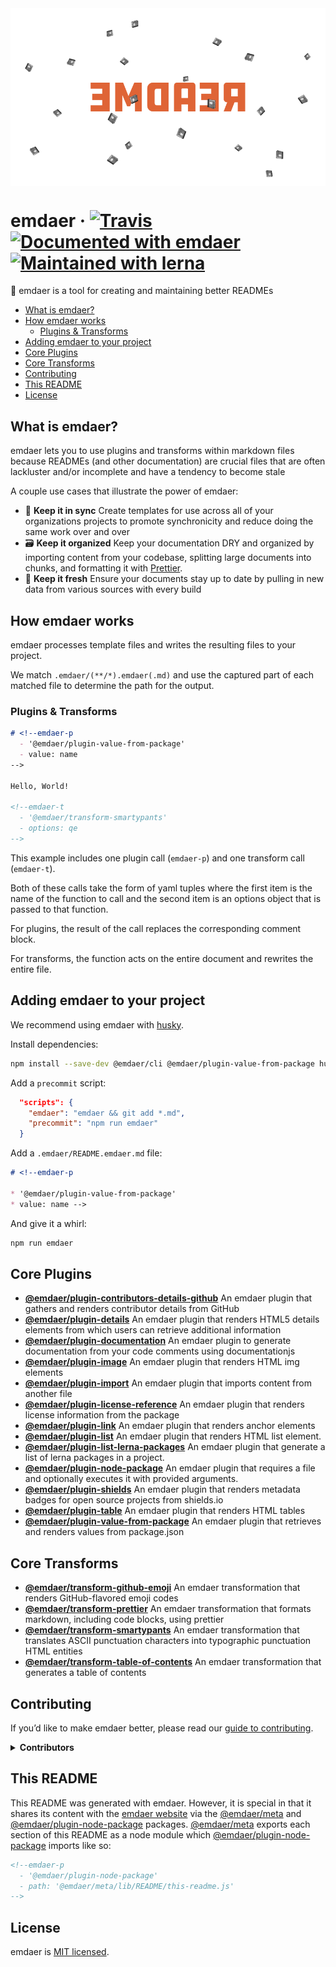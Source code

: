 <!--
  This file was generated by emdaer

  Its template can be found at .emdaer/README.emdaer.md
-->

<img src="hero.png" alt="emdaer" align="center" />

# emdaer · [![Travis](https://img.shields.io/travis/emdaer/emdaer.svg?style=flat-square)](https://travis-ci.org/emdaer/emdaer/) [![Documented with emdaer](https://img.shields.io/badge/📓-documented%20with%20emdaer-F06632.svg?style=flat-square)](https://github.com/emdaer/emdaer) [![Maintained with lerna](https://img.shields.io/badge/🐉-maintained%20with%20lerna-cc00ff.svg?style=flat-square)](https://lernajs.io/)

📓 emdaer is a tool for creating and maintaining better READMEs

<!-- toc -->

- [What is emdaer?](#what-is-emdaer)
- [How emdaer works](#how-emdaer-works)
  * [Plugins & Transforms](#plugins--transforms)
- [Adding emdaer to your project](#adding-emdaer-to-your-project)
- [Core Plugins](#core-plugins)
- [Core Transforms](#core-transforms)
- [Contributing](#contributing)
- [This README](#this-readme)
- [License](#license)

<!-- tocstop -->

## What is emdaer?

emdaer lets you to use plugins and transforms within markdown files because READMEs (and other documentation) are crucial files that are often lackluster and/or incomplete and have a tendency to become stale

A couple use cases that illustrate the power of emdaer:

* 🤝 **Keep it in sync** Create templates for use across all of your organizations projects to promote synchronicity and reduce doing the same work over and over
* 🗃 **Keep it organized** Keep your documentation DRY and organized by importing content from your codebase, splitting large documents into chunks, and formatting it with [Prettier](https://github.com/prettier/prettier).
* 🍋 **Keep it fresh** Ensure your documents stay up to date by pulling in new data from various sources with every build

## How emdaer works

emdaer processes template files and writes the resulting files to your project.

We match `.emdaer/(**/*).emdaer(.md)` and use the captured part of each matched file to determine the path for the output.

### Plugins & Transforms

<!-- prettier-ignore -->
```md
# <!--emdaer-p
  - '@emdaer/plugin-value-from-package'
  - value: name
-->

Hello, World!

<!--emdaer-t
  - '@emdaer/transform-smartypants'
  - options: qe
-->
```

This example includes one plugin call (`emdaer-p`) and one transform call (`emdaer-t`).

Both of these calls take the form of yaml tuples where the first item is the name of the function to call and the second item is an options object that is passed to that function.

For plugins, the result of the call replaces the corresponding comment block.

For transforms, the function acts on the entire document and rewrites the entire file.

## Adding emdaer to your project

We recommend using emdaer with [husky](https://github.com/typicode/husky).

Install dependencies:

```sh
npm install --save-dev @emdaer/cli @emdaer/plugin-value-from-package husky
```

Add a `precommit` script:

```json
  "scripts": {
    "emdaer": "emdaer && git add *.md",
    "precommit": "npm run emdaer"
  }
```

Add a `.emdaer/README.emdaer.md` file:

```md
# <!--emdaer-p

* '@emdaer/plugin-value-from-package'
* value: name -->
```

And give it a whirl:

```sh
npm run emdaer
```

## Core Plugins

* **[@emdaer/plugin-contributors-details-github](packages/plugin-contributors-details-github)** An emdaer plugin that gathers and renders contributor details from GitHub
* **[@emdaer/plugin-details](packages/plugin-details)** An emdaer plugin that renders HTML5 details elements from which users can retrieve additional information
* **[@emdaer/plugin-documentation](packages/plugin-documentation)** An emdaer plugin to generate documentation from your code comments using documentationjs
* **[@emdaer/plugin-image](packages/plugin-image)** An emdaer plugin that renders HTML img elements
* **[@emdaer/plugin-import](packages/plugin-import)** An emdaer plugin that imports content from another file
* **[@emdaer/plugin-license-reference](packages/plugin-license-reference)** An emdaer plugin that renders license information from the package
* **[@emdaer/plugin-link](packages/plugin-link)** An emdaer plugin that renders anchor elements
* **[@emdaer/plugin-list](packages/plugin-list)** An emdaer plugin that renders HTML list element.
* **[@emdaer/plugin-list-lerna-packages](packages/plugin-list-lerna-packages)** An emdaer plugin that generate a list of lerna packages in a project.
* **[@emdaer/plugin-node-package](packages/plugin-node-package)** An emdaer plugin that requires a file and optionally executes it with provided arguments.
* **[@emdaer/plugin-shields](packages/plugin-shields)** An emdaer plugin that renders metadata badges for open source projects from shields.io
* **[@emdaer/plugin-table](packages/plugin-table)** An emdaer plugin that renders HTML tables
* **[@emdaer/plugin-value-from-package](packages/plugin-value-from-package)** An emdaer plugin that retrieves and renders values from package.json

## Core Transforms

* **[@emdaer/transform-github-emoji](packages/transform-github-emoji)** An emdaer transformation that renders GitHub-flavored emoji codes
* **[@emdaer/transform-prettier](packages/transform-prettier)** An emdaer transformation that formats markdown, including code blocks, using prettier
* **[@emdaer/transform-smartypants](packages/transform-smartypants)** An emdaer transformation that translates ASCII punctuation characters into typographic punctuation HTML entities
* **[@emdaer/transform-table-of-contents](packages/transform-table-of-contents)** An emdaer transformation that generates a table of contents

## Contributing

If you&#8217;d like to make emdaer better, please read our [guide to contributing](./CONTRIBUTING.md).

<details>
<summary><strong>Contributors</strong></summary><br />
<a href="https://github.com/flipactual">
  <img align="left" src="https://avatars0.githubusercontent.com/u/1306968?s=24" />
</a>
<strong>Flip</strong>
<br /><br />
<a title="I build multi-channel publishing systems and web applications at @fourkitchens." href="https://github.com/infiniteluke">
  <img align="left" src="https://avatars0.githubusercontent.com/u/1127238?s=24" />
</a>
<strong>Luke Herrington</strong>
<br /><br />
<a title="Software architect with an interest in distributed systems and elegant solutions." href="https://github.com/elliotttf">
  <img align="left" src="https://avatars0.githubusercontent.com/u/447151?s=24" />
</a>
<strong>Elliott Foster</strong>
<br /><br />
<a href="https://github.com/thebruce">
  <img align="left" src="https://avatars0.githubusercontent.com/u/590058?s=24" />
</a>
<strong>David Diers</strong>
<br /><br />
<a href="https://github.com/fluxsauce">
  <img align="left" src="https://avatars0.githubusercontent.com/u/976391?s=24" />
</a>
<strong>Jon Peck</strong>
<br /><br />
</details>

## This README

This README was generated with emdaer. However, it is special in that it shares its content with the [emdaer website](emdaer.me) via the [@emdaer/meta](https://www.npmjs.com/package/@emdaer/meta) and [@emdaer/plugin-node-package](https://www.npmjs.com/package/@emdaer/plugin-node-package) packages. [@emdaer/meta](https://www.npmjs.com/package/@emdaer/meta) exports each section of this README as a node module which
[@emdaer/plugin-node-package](https://www.npmjs.com/package/@emdaer/plugin-node-package) imports like so:

<!-- prettier-ignore -->
```md
<!--emdaer-p
  - '@emdaer/plugin-node-package'
  - path: '@emdaer/meta/lib/README/this-readme.js'
-->
```

## License

emdaer is [MIT licensed](./LICENSE).




